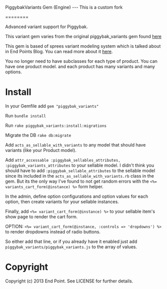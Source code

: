 PiggybakVariants Gem (Engine) --- This is a custom fork

========

Advanced variant support for Piggybak.

This variant gem varies from the original piggybak_variants gem found <a href="https://github.com/piggybak/piggybak_variants">here</a>

This gem is based of sprees variant modeling system which is talked about in End Points Blog. You can read more about it <a href="http://blog.endpoint.com/2012/12/advanced-product-options-variants-in.html">here</a>.

You no longer need to have subclasses for each type of product. You can have one product model. and each product has many variants and many options.

Install
========

In your Gemfile add `gem "piggybak_variants"`

Run `bundle install`

Run `rake piggybak_variants:install:migrations`

Migrate the DB `rake db:migrate`

Add `acts_as_sellable_with_variants` to any model that should have variants (like your Product model). 

Add `attr_accessable :piggybak_sellables_attributes, :piggybak_variants_attributes` to your sellable model. I didn't think you should have to add `:piggybak_sellable_attributes` to the sellable model since its included in the `acts_as_sellable_with_variants.rb` class in the gem. But its the only way I've found to not get random errors with the `<%= variants_cart_form(@instance) %>` form helper. 

In the admin, define option configurations and option values for each option, then create variants for your sellable instances.

Finally, add `<%= variant_cart_form(@instance) %>` to your sellable item's show page to render the cart form.

OPTION:  `<%= variant_cart_form(@instance, :controls => 'dropdowns') %>` to render dropdowns instead of radio buttons.

So either add that line, or if you already have it enabled just add `piggybak_variants/piggybak_variants.js` to the array of values.


Copyright
========

Copyright (c) 2013 End Point. See LICENSE for further details.
